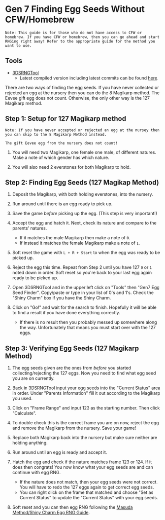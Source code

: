 # Gen 7 Finding Egg Seeds Without CFW/Homebrew

```
Note: This guide is for those who do not have access to CFW or homebrew. If you have CFW or homebrew, then you can go ahead and start RNGing right away! Refer to the appropriate guide for the method you want to use.
```

## Tools
- [3DSRNGTool](https://github.com/wwwwwwzx/3DSRNGTool/releases)
    - Latest compiled version including latest commits can be found [here](https://ci.appveyor.com/project/wwwwwwzx/3dsrngtool/build/artifacts).

There are two ways of finding the egg seeds. If you have never collected or rejected an egg at the nursery then you can do the 8 Magikarp method. The Eevee gift egg does not count. Otherwise, the only other way is the 127 Magikarp method.


## Step 1: Setup for 127 Magikarp method

```
Note: If you have never accepted or rejected an egg at the nursey then you can skip to the 8 Magikarp Method instead.

The gift Eevee egg from the nursery does not count!
```

1. You will need two Magikarp, one female one male, of different natures. Make a note of which gender has which nature.

2. You will also need 2 everstones for both Magikarp to hold.

## Step 2: Finding Egg Seeds (127 Magikap Method)

1. Deposit the Magikarp, with both holding everstones, into the nursery.

2. Run around until there is an egg ready to pick up.

3. Save the game *before* picking up the egg. (This step is very important!)

4. Accept the egg and hatch it. Next, check its nature and compare to the parents' natures.
    - If it matches the male Magikarp then make a note of `0`.
    - If instead it matches the female Magikarp make a note of `1`.   

5. Soft reset the game with `L + R + Start` to when the egg was ready to be picked up.

6. Reject the egg this time. Repeat from Step 2 until you have 127 `0` or `1` noted down in order. Soft reset so you're back to your last egg again ready to be picked up.

7. Open 3DSRNGTool and in the upper left click on "Tools" then "Gen7 Egg Seed Finder". Copy/paste or type in your list of 0's and 1's. Check the "Shiny Charm" box if you have the Shiny Charm.

8. Click on "Go!" and wait for the search to finish. Hopefully it will be able to find a result if you have done everything correctly.
    - If there is no result then you probably messed up somewhere along the way. Unfortunately that means you must start over with the 127 eggs.

## Step 3: Verifying Egg Seeds (127 Magikarp Method)

1. The egg seeds given are the ones from *before* you started collecting/rejecting the 127 eggs. Now you need to find what egg seed you are on currently.

2. Back in 3DSRNGTool input your egg seeds into the "Current Status" area in order. Under "Parents Information" fill it out according to the Magikarp you used.

3. Click on "Frame Range" and input 123 as the starting number. Then click "Calculate".

4. To double check this is the correct frame you are on now, reject the egg and remove the Magikarp from the nursery. Save your game!

5. Replace both Magikarp back into the nursery but make sure neither are holding anything.

6.  Run around until an egg is ready and accept it.

7. Hatch the egg and check if the nature matches frame 123 or 124. If it does then congrats! You now know what your egg seeds are and can continue with egg RNG.
    - If the nature does not match, then your egg seeds were not correct. You will have to redo the 127 eggs again to get correct egg seeds.
    - You can right click on the frame that matched and choose "Set as Current Status" to update the "Current Status" with your egg seeds.

8. Soft reset and you can then egg RNG following the [Masuda Method/Shiny Charm Egg RNG Guide](https://pokemonrng.com/guides/sm/en/egg%20masuda%20method-shiny%20charm.md).  
